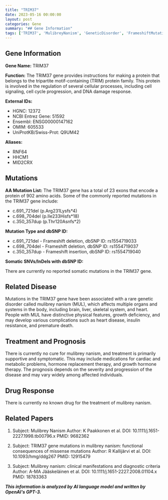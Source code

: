 ```yaml
---
title: "TRIM37"
date: 2023-05-16 00:00:00
layout: post
categories: Gene
summary: "## Gene Information"
tags: ['TRIM37', 'MulibreyNanism', 'GeneticDisorder', 'FrameshiftMutation', 'SymptomaticTreatment', 'RareDisease', 'Prognosis', 'FunctionalConsequences']
---
```


## Gene Information

**Gene Name:** TRIM37

**Function:** The TRIM37 gene provides instructions for making a protein that belongs to the tripartite motif-containing (TRIM) protein family. This protein is involved in the regulation of several cellular processes, including cell signaling, cell cycle progression, and DNA damage response.

**External IDs:**

- HGNC: 12372
- NCBI Entrez Gene: 51592
- Ensembl: ENSG00000147162
- OMIM: 605533
- UniProtKB/Swiss-Prot: Q9UM42

**Aliases:** 
- RNF64
- HHCM1
- MID2CRX

## Mutations

**AA Mutation List:** The TRIM37 gene has a total of 23 exons that encode a protein of 902 amino acids. Some of the commonly reported mutations in the TRIM37 gene include:

- c.691_721del (p.Arg231Lysfs*4)
- c.698_704del (p.Ile233Hisfs*18)
- c.350_357dup (p.Thr120Asnfs*2)

**Mutation Type and dbSNP ID:**

- c.691_721del - Frameshift deletion, dbSNP ID: rs1554719033
- c.698_704del - Frameshift deletion, dbSNP ID: rs1554719037
- c.350_357dup - Frameshift insertion, dbSNP ID: rs1554719040

**Somatic SNVs/InDels with dbSNP ID:**

There are currently no reported somatic mutations in the TRIM37 gene.

## Related Disease

Mutations in the TRIM37 gene have been associated with a rare genetic disorder called mulibrey nanism (MUL), which affects multiple organs and systems in the body, including brain, liver, skeletal system, and heart. People with MUL have distinctive physical features, growth deficiency, and may develop various complications such as heart disease, insulin resistance, and premature death.

## Treatment and Prognosis

There is currently no cure for mulibrey nanism, and treatment is primarily supportive and symptomatic. This may include medications for cardiac and metabolic problems, hormone replacement therapy, and growth hormone therapy. The prognosis depends on the severity and progression of the disease and may vary widely among affected individuals.

## Drug Response

There is currently no known drug for the treatment of mulibrey nanism.

## Related Papers

1. Subject: Mulibrey Nanism 
   Author: K Paakkonen et al. 
   DOI: 10.1111/j.1651-2227.1998.tb00796.x 
   PMID: 9682362
   
2. Subject: TRIM37 gene mutations in mulibrey nanism: functional consequences of missense mutations 
   Author: R Kallijärvi et al. 
   DOI: 10.1093/hmg/ddg267 
   PMID: 12915479
   
3. Subject: Mulibrey nanism: clinical manifestations and diagnostic criteria 
   Author: A-MA Jääskeläinen et al. 
   DOI: 10.1111/j.1651-2227.2008.01104.x 
   PMID: 18783363

**_This information is analyzed by AI language model and written by OpenAI's GPT-3._**